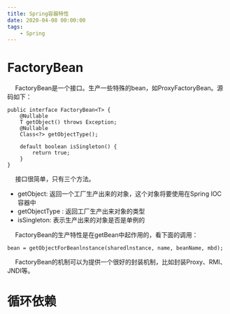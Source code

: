 ```yaml
---
title: Spring容器特性
date: 2020-04-08 00:00:00
tags:
    - Spring
---
```




# FactoryBean  

&emsp; FactoryBean是一个接口。生产一些特殊的bean，如ProxyFactoryBean。源码如下：  

```
public interface FactoryBean<T> {
    @Nullable
    T getObject() throws Exception;
    @Nullable
    Class<?> getObjectType();

    default boolean isSingleton() {
        return true;
    }
}
```  
&emsp; 接口很简单，只有三个方法。  
* getObject: 返回一个工厂生产出来的对象，这个对象将要使用在Spring IOC 容器中  
* getObjectType : 返回工厂生产出来对象的类型  
* isSingleton: 表示生产出来的对象是否是单例的  


&emsp; FactoryBean的生产特性是在getBean中起作用的，看下面的调用：  

    bean = getObjectForBeanlnstance(sharedlnstance, name, beanName, mbd);  
&emsp; FactoryBean的机制可以为提供一个很好的封装机制，比如封装Proxy、RMI、JNDI等。  


# 循环依赖  




